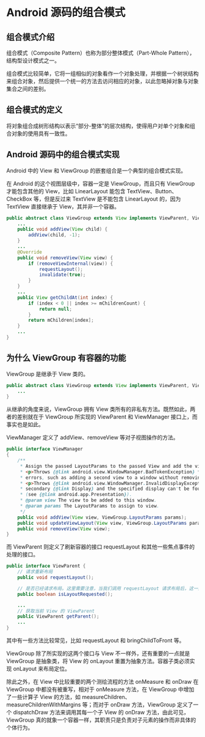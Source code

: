 # Android 源码的组合模式

## 组合模式介绍

组合模式（Composite Pattern）也称为部分整体模式（Part-Whole Pattern），结构型设计模式之一。

组合模式比较简单，它将一组相似的对象看作一个对象处理，并根据一个树状结构来组合对象，然后提供一个统一的方法去访问相应的对象，以此忽略掉对象与对象集合之间的差别。

## 组合模式的定义

将对象组合成树形结构以表示“部分-整体”的层次结构，使得用户对单个对象和组合对象的使用具有一致性。

## Android 源码中的组合模式实现

Android 中的 View 和 ViewGroup 的嵌套组合是一个典型的组合模式实现。

在 Android 的这个视图层级中，容器一定是 ViewGroup，而且只有 ViewGroup 才能包含其他的 View，比如 LinearLayout 能包含 TextView、Button、CheckBox 等，但是反过来 TextView 是不能包含 LinearLayout 的，因为 TextView 直接继承于 View，其并非一个容器。

```java
public abstract class ViewGroup extends View implements ViewParent, ViewManager {
    ...
    public void addView(View child) {
        addView(child, -1);
    }
    ...
    @Override
    public void removeView(View view) {
        if (removeViewInternal(view)) {
            requestLayout();
            invalidate(true);
        }
    }
    ...
    public View getChildAt(int index) {
        if (index < 0 || index >= mChildrenCount) {
            return null;
        }
        return mChildren[index];
    }
    ...
}
```
## 为什么 ViewGroup 有容器的功能

ViewGroup 是继承于 View 类的。

```java
public abstract class ViewGroup extends View implements ViewParent, ViewManager {
    ...
}
```

从继承的角度来说，ViewGroup 拥有 View 类所有的非私有方法。既然如此，两者的差别就在于 ViewGroup 所实现的 ViewParent 和 ViewManager 接口上，而事实也是如此。

ViewManager 定义了 addView、removeView 等对子视图操作的方法。

```java
public interface ViewManager
{
    /**
     * Assign the passed LayoutParams to the passed View and add the view to the window.
     * <p>Throws {@link android.view.WindowManager.BadTokenException} for certain programming
     * errors, such as adding a second view to a window without removing the first view.
     * <p>Throws {@link android.view.WindowManager.InvalidDisplayException} if the window is on a
     * secondary {@link Display} and the specified display can't be found
     * (see {@link android.app.Presentation}).
     * @param view The view to be added to this window.
     * @param params The LayoutParams to assign to view.
     */
    public void addView(View view, ViewGroup.LayoutParams params);
    public void updateViewLayout(View view, ViewGroup.LayoutParams params);
    public void removeView(View view);
}
```

而 ViewParent 则定义了刷新容器的接口 requestLayout 和其他一些焦点事件的处理的接口。

```java
public interface ViewParent {
    // 请求重新布局
    public void requestLayout();

    // 是否已经请求布局。这里需要注意，当我们调用 requestLayout 请求布局后，这一过程并非是立即执行的，Android 会将请求布局的操作以消息的形式发送至主线程的 Handler 并由其分发处理。因此在调用 requestLayout 方法请求布局到布局真正接收到重新布局的命令时需要一段时间间隔
    public boolean isLayoutRequested();

    ...
    // 获取当前 View 的 ViewParent
    public ViewParent getParent();
    ...
}
```

其中有一些方法比较常见，比如 requestLayout 和 bringChildToFront 等。

ViewGroup 除了所实现的这两个接口与 View 不一样外，还有重要的一点就是 ViewGroup 是抽象类，将 View 的 onLayout 重置为抽象方法。容器子类必须实现 onLayout 来布局定位。

除此之外，在 View 中比较重要的两个测绘流程的方法 onMeasure 和 onDraw 在 ViewGroup 中都没有被重写，相对于 onMeasure 方法，在 ViewGroup 中增加了一些计算子 View 的方法，如 measureChildren、measureChildrenWithMargins 等；而对于 onDraw 方法，ViewGroup 定义了一个 dispatchDraw 方法来调用其每一个子 View 的 onDraw 方法，由此可见，ViewGroup 真的就象一个容器一样，其职责只是负责对子元素的操作而非具体的个体行为。
